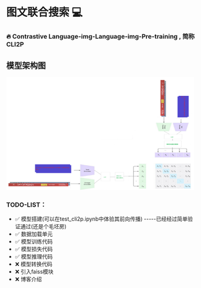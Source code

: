 # 图文联合搜索 💻   
<h3> 🔥 Contrastive Language-img-Language-img-Pre-training , 简称CLI2P</h3>  

## 模型架构图  
<!-- ![模型](./corpus/image.png) -->
<img src="./corpus/image.png" width="500px" height="300">

### TODO-LIST：
<!--  ✅ ❌ -->
- ✅ 模型搭建(可以在test_cli2p.ipynb中体验其前向传播) -----已经经过简单验证通过(还是个毛坯房)
- ✅ 数据加载单元 
- ✅ 模型训练代码 
- ✅ 模型损失代码  
- ✅ 模型推理代码 
- ❌ 模型转换代码      
- ❌ 引入faiss模块 
- ❌ 博客介绍